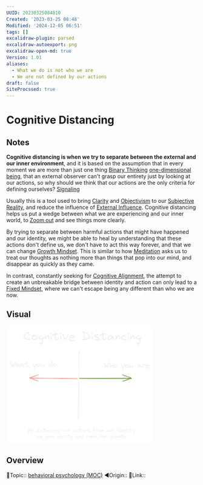 ```yaml
---
UUID: 20230325084810
Created: '2023-03-25 08:48'
Modified: '2024-12-05 06:51'
tags: []
excalidraw-plugin: parsed
excalidraw-autoexport: png
excalidraw-open-md: true
Version: 1.01
aliases:
  - What we do is not who we are
  - We are not defined by our actions
draft: false
SiteProcssed: true
---
```


# Cognitive Distancing

## Notes

**Cognitive distancing is when we try to separate between the external and our inner environment**, and it is based on the assumption that in every moment we are more than just one thing [Binary Thinking](/notes/binary-thinking.md) [one-dimensional being](/notes/one-dimensional-being.md), that an external observer can't grasp our entirety just by looking at our actions, so why should we think that our actions are the only criteria for defining ourselves? [Signaling](/notes/signaling.md)

Usually this is a tool used to bring [Clarity](/notes/clarity.md) and [Objectivism](/notes/objectivism.md) to our [Subjective Reality](/notes/subjective-reality.md), and reduce the influence of [External Influence](/notes/external-influence.md). Cognitive distancing helps us put a wedge between what we are experiencing and our inner world, to [Zoom out](/notes/zoom-out.md) and see things more clearly.

By trying to separate between harmful actions that might have happened and our identity, we might be able to heal by understanding that these actions don't define us, we don't have to act this way forever, and that we can change [Growth Mindset](/notes/growth-mindset.md). This is similar to how [Meditation](/notes/meditation.md) asks us to treat our thoughts as nothing more than things that pop into our mind, and disappear as quickly as they came.

In contrast, constantly seeking for [Cognitive Alignment](/notes/cognitive-alignment.md), the attempt to create an unbreakable bridge between identity and action can only lead to a [Fixed Mindset](/notes/fixed-mindset.md), where we can't escape being any different than who we are now.

## Visual

![Cognitive Distancing.webp](/notes/cognitive-distancing.webp)

## Overview
🔼Topic:: [behavioral psychology (MOC)](/mocs/behavioral-psychology-moc.md)
◀Origin::
🔗Link::

